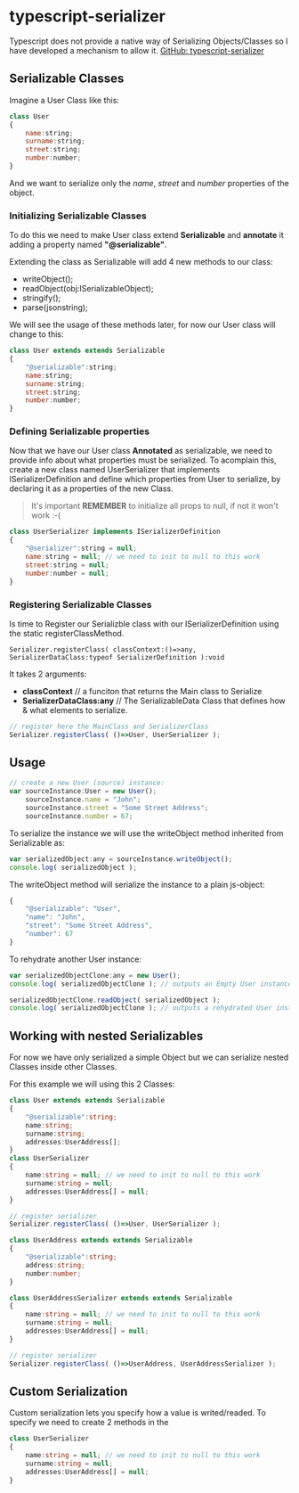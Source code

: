 typescript-serializer
=====================

Typescript does not provide a native way of Serializing Objects/Classes so I have developed a mechanism to allow it.
[GitHub: typescript-serializer](https://github.com/xperiments/typescript-serializer)


## Serializable Classes

Imagine a User Class like this:

```javascript
class User
{
	name:string;
	surname:string;
	street:string;
	number:number;
}
```

And we want to serialize only the *name*, *street* and *number* properties of the object.


### Initializing Serializable Classes

To do this we need to make User class extend **Serializable** and **annotate** it adding a property named **"@serializable"**.

Extending the class as Serializable will add 4 new methods to our class:

* writeObject();
* readObject(obj:ISerializableObject);
* stringify();
* parse(jsonstring);

We will see the usage of these methods later, for now our User class will change to this:

```javascript
class User extends extends Serializable
{
    "@serializable":string;
    name:string;
    surname:string;
    street:string;
    number:number;
}
```

### Defining Serializable properties

Now that we have our User class **Annotated** as serializable, we need to provide info about what properties must be serialized.
To acomplain this, create a new class named UserSerializer that implements ISerializerDefinition and define which properties from User to serialize, by declaring it as a properties of the new Class.

> It's important **REMEMBER** to initialize all props to null, if not it won't work :-(

```javascript
class UserSerializer implements ISerializerDefinition
{
	"@serializer":string = null;
    name:string = null; // we need to init to null to this work
    street:string = null;
    number:number = null;
}
```

### Registering Serializable Classes

Is time to Register our Serializble class with our ISerializerDefinition using the static registerClassMethod. 

	Serializer.registerClass( classContext:()=>any, SerializerDataClass:typeof SerializerDefinition ):void

It takes 2 arguments:

* **classContext** // a funciton that returns the Main class to Serialize
* **SerializerDataClass:any** // The SerializableData Class that defines how & what elements to serialize.


```javascript
// register here the MainClass and SerializerClass
Serializer.registerClass( ()=>User, UserSerializer );
```


## Usage

```javascript
// create a new User (source) instance:
var sourceInstance:User = new User();
    sourceInstance.name = "John";
    sourceInstance.street = "Some Street Address";
    sourceInstance.number = 67;
```

To serialize the instance we will use the writeObject method inherited from Serializable as:

```javascript
var serializedObject:any = sourceInstance.writeObject();
console.log( serializedObject );
```

The writeObject method will serialize the instance to a plain js-object:

```javascript
{
    "@serializable": "User",
    "name": "John",
    "street": "Some Street Address",
    "number": 67
}
```

To rehydrate another User instance:

```javascript
var serializedObjectClone:any = new User();
console.log( serializedObjectClone ); // outputs an Empty User instance

serializedObjectClone.readObject( serializedObject );
console.log( serializedObjectClone ); // outputs a rehydrated User instance
```

## Working with nested Serializables

For now we have only serialized a simple Object but we can serialize nested Classes inside other Classes.

For this example we will using this 2 Classes:
```typescript
class User extends extends Serializable
{
    "@serializable":string;
    name:string;
    surname:string;
    addresses:UserAddress[];
}
class UserSerializer
{
    name:string = null; // we need to init to null to this work
    surname:string = null;
    addresses:UserAddress[] = null;
}

// register serializer
Serializer.registerClass( ()=>User, UserSerializer );

class UserAddress extends extends Serializable
{
    "@serializable":string;
    address:string;
    number:number;
}

class UserAddressSerializer extends extends Serializable
{
    name:string = null; // we need to init to null to this work
    surname:string = null;
    addresses:UserAddress[] = null;
}

// register serializer
Serializer.registerClass( ()=>UserAddress, UserAddressSerializer );

```


## Custom Serialization

Custom serialization lets you specify how a value is writed/readed.
To specify we need to create 2 methods in the 

```typescript
class UserSerializer
{
    name:string = null; // we need to init to null to this work
    surname:string = null;
    addresses:UserAddress[] = null;
}
```
